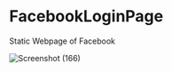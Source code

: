 # FacebookLoginPage
Static Webpage of Facebook 

![Screenshot (166)](https://github.com/Priyanka28k/FacebookLoginPage/assets/104508277/8b7b0b52-482e-4bf4-bfda-5815df58a428)
